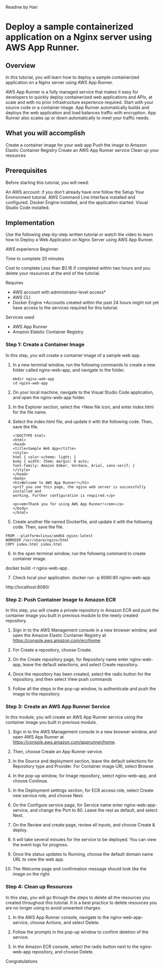 Readme by Hari

# Deploy a sample containerized application on a Nginx server using AWS App Runner.
## Overview
In this tutorial, you will learn how to deploy a sample containerized application on a Nginx server using AWS App Runner.

AWS App Runner is a fully managed service that makes it easy for developers to quickly deploy containerized web applications and APIs, at scale and with no prior infrastructure experience required. Start with your source code or a container image. App Runner automatically builds and deploys the web application and load balances traffic with encryption. App Runner also scales up or down automatically to meet your traffic needs.

## What you will accomplish
Create a container image for your web app
Push the image to Amazon Elastic Container Registry
Create an AWS App Runner service
Clean up your resources

## Prerequisites
Before starting this tutorial, you will need:

An AWS account: if you don't already have one follow the Setup Your Environment tutorial.
AWS Command Line Interface installed and configured. 
Docker Engine installed, and the application started.
Visual Studio Code installed. 

## Implementation
Use the following step-by-step written tutorial or watch the video to learn how to Deploy a Web Applicaton on Nginx Server using AWS App Runner.

AWS experience
Beginner

Time to complete
20 minutes

Cost to complete
Less than $0.16 if completed within two hours and you delete your resources at the end of the tutorial.

Requires
- AWS account with administrator-level access*
- AWS CLI
- Docker Engine
*Accounts created within the past 24 hours might not yet have access to the services required for this tutorial.

Services used
- AWS App Runner
- Amazon Elatstic Container Registry

### Step 1: Create a Container Image

In this step, you will create a container image of a sample web app.

1. In a new terminal window, run the following commands to create a new folder called nginx-web-app, and navigate to the folder.
	```
	mkdir nginx-web-app
	cd nginx-web-app
	```
2. On your local machine, navigate to the Visual Studio Code application, and open the nginx-web-app folder.

3. In the Explorer section, select the +New file icon, and enter index.html for the file name.

4. Select the index.html file, and update it with the following code. Then, save the file.
	```
	<!DOCTYPE html>
	<html>
	<head>
	<title>Sample Web App</title>
	<style>
	html { color-scheme: light; }
	body { width: 35em; margin: 0 auto;
	font-family: Amazon Ember, Verdana, Arial, sans-serif; }
	</style>
	</head>
	<body>
	<h1>Welcome to AWS App Runner!</h1>
	<p>If you see this page, the nginx web server is successfully installed and
	working. Further configuration is required.</p>

	<p><em>Thank you for using AWS App Runner!</em></p>
	</body>
	</html>
	```

5. Create another file named Dockerfile, and update it with the following code. Then, save the file.
```
FROM --platform=linux/amd64 nginx:latest
WORKDIR /usr/share/nginx/html
COPY index.html index.html
```

6. In the open terminal window, run the following command to create container image.

docker build -t nginx-web-app .

7. Check local your application.
docker run -p 8080:80 nginx-web-app   

http://localhost:8080/


###  Step 2: Push Container Image to Amazon ECR
In this step, you will create a private repository in Amazon ECR and push the container image you built in previous module to the newly created repository.

1. Sign in to the AWS Management console in a new browser window, and open the Amazon Elastic Container Registry at https://console.aws.amazon.com/ecr/home.

2. For Create a repository, choose Create.

3. On the Create repository page, for Repository name enter nginx-web-app, leave the default selections, and select Create repository.

4. Once the repository has been created, select the radio button for the repository, and then select View push commands

5. Follow all the steps in the pop-up window, to authenticate and push the image to the repository.


###  Step 3: Create an AWS App Runner Service
In this module, you will create an AWS App Runner service using the container image you built in previous module.

1. Sign in to the AWS Management console in a new browser window, and open AWS App Runner at https://console.aws.amazon.com/apprunner/home.

2. Then, choose Create an App Runner service.

3. In the Source and deployment section, leave the default selections for Repository type and Provider. For Container image URI, select Browse.

4. In the pop-up window, for Image repository, select nginx-web-app, and choose Continue.

5. In the Deployment settings section, for ECR access role, select Create new service role, and choose Next.

6. On the Configure service page, for Service name enter nginx-web-app-service, and change the Port to 80. Leave the rest as default, and select Next.

7. On the Review and create page, review all inputs, and choose Create & deploy. 

8. It will take several minutes for the service to be deployed. You can view the event logs for progress.

9. Once the status updates to Running, choose the default domain name URL to view the web app.

10. The Welcome page and confirmation message should look like the image on the right.  


###  Step 4: Clean up Resources
In this step, you will go through the steps to delete all the resources you created throughout this tutorial. It is a best practice to delete resources you are no longer using to avoid unwanted charges.

1. In the AWS App Runner console, navigate to the nginx-web-app-service, choose Actions, and select Delete.


2. Follow the prompts in the pop-up window to confirm deletion of the service.


3. In the Amazon ECR console, select the radio button next to the nginx-web-app repository, and choose Delete.























Congratulations